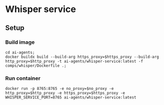 # Whisper service 


## Setup


### Build image
```
cd ai-agents;
docker buildx build --build-arg https_proxy=$https_proxy --build-arg http_proxy=$http_proxy -t ai-agents/whisper-service:latest -f comps/whisper/Dockerfile .; 
```

### Run container

```
docker run -p 8765:8765 -e no_proxy=$no_proxy -e http_proxy=$http_proxy -e https_proxy=$https_proxy -e WHISPER_SERVICE_PORT=8765 ai-agents/whisper-service:latest
```
